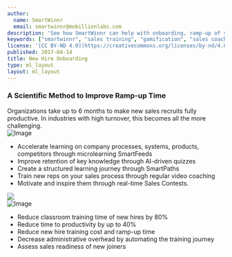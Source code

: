 ```yaml
---
author:
  name: SmartWinnr
  email: smartwinnr@mobillionlabs.com
description: 'See how SmartWinnr can help with onboarding, ramp-up of sales teams, new product launch, new service launch and more. Use SmartWinnr as a single channel to train your internal sellers, partners and distributors.'
keywords: ["smartwinnr", "sales training", "gamification", "sales coaching", "sales performance", "sales enablement", "solutions", "new product launch", "new offer launch", "new service launch", "train partners", "train distributors"]
license: '[CC BY-ND 4.0](https://creativecommons.org/licenses/by-nd/4.0)'
published: 2017-04-14
title: New Hire Onboarding
type: ml_layout
layout: ml_layout
---
```


<section class="">
  <div class="ml_no_padding_bottom50 ml_yellow_bg_gradient">
    <div class="row ml-padding-bottom10">
      <h3>A Scientific Method to Improve Ramp-up Time</h3>
      <div class="ml_text_12">Organizations take up to 6 months to make new sales recruits fully productive. In industries with high turnover, this becomes all the more challenging.</div>
    </div>
    <div class="row ml_div_contents_in_center">
      <div class="col-lg-6 col-md-12 col-sm-12 col-xs-12 text-center padding0 ml_zindex1">
        <img class="ml-image ml-margin-bottom0" alt="Image" src="https://res.cloudinary.com/smartwinnr/image/upload/f_auto,q_auto/v1581428900/website/Images/new-hire-onboarding_krfm8c.png"/>
      </div>
      <div class="col-lg-6 col-md-12 col-sm-12 col-xs-12">
        <ul class="ml-margin-top30 ml_font_1 ml_ul_tick">
          <li class="ml-margin-top10">Accelerate learning on company processes, systems, products, competitors through microlearning SmartFeeds</li>
          <li class="ml-margin-top10">Improve retention of key knowledge through AI-driven quizzes</li>
          <li class="ml-margin-top10">Create a structured learning journey through SmartPaths</li>
          <li class="ml-margin-top10">Train new reps on your sales process through regular video coaching</li>
          <li class="ml-margin-top10">Motivate and inspire them through real-time Sales Contests.</li>
        </ul>
      </div>
    </div>
  </div>
  <img class="swoop" src="/images/swoop_mask.min.svg">
</section>

<section>
  <div class="row ml_no_padding_left50 ml-background-white ml_div_contents_in_center">
    <div class="col-lg-8 col-md-12 col-sm-12 col-xs-12 text-center padding0">
      <img class="ml-image" alt="Image" src="https://res.cloudinary.com/smartwinnr/image/upload/f_auto,q_auto/v1581428900/website/Images/onboarding_ldbhff.png"/>
    </div>
    <div class="col-lg-4 col-md-12 col-sm-12 col-xs-12">
      <ul class="ml-margin-top30 ml_font_1 ml_ul_tick">
        <li class="ml-margin-top10">Reduce classroom training time of new hires by 80%</li>
        <li class="ml-margin-top10">Reduce time to productivity by up to 40%</li>
        <li class="ml-margin-top10">Reduce new hire training cost and ramp-up time</li>
        <li class="ml-margin-top10">Decrease administrative overhead by automating the training journey</li>
        <li class="ml-margin-top10">Assess sales readiness of new joiners</li>
      </ul>
    </div>
  </div>
</section>
